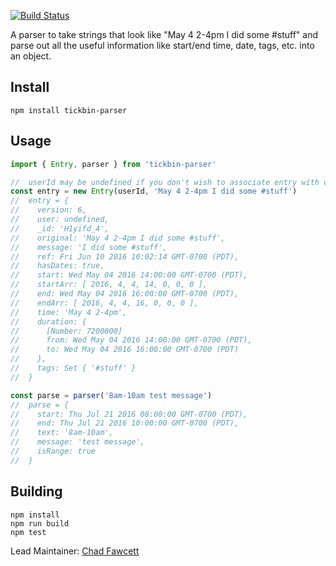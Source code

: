 [![Build Status](https://semaphoreci.com/api/v1/twostoryrobot/entry-parser/branches/master/shields_badge.svg)](https://semaphoreci.com/twostoryrobot/entry-parser)

A parser to take strings that look like "May 4 2-4pm I did some #stuff" and parse out all the useful information like start/end time, date, tags, etc. into an object.

## Install

```
npm install tickbin-parser
```

## Usage

```javascript
import { Entry, parser } from 'tickbin-parser'

//  userId may be undefined if you don't wish to associate entry with user
const entry = new Entry(userId, 'May 4 2-4pm I did some #stuff')
//  entry = {
//    version: 6,
//    user: undefined,
//    _id: 'H1yifd_4',
//    original: 'May 4 2-4pm I did some #stuff',
//    message: 'I did some #stuff',
//    ref: Fri Jun 10 2016 10:02:14 GMT-0700 (PDT),
//    hasDates: true,
//    start: Wed May 04 2016 14:00:00 GMT-0700 (PDT),
//    startArr: [ 2016, 4, 4, 14, 0, 0, 0 ],
//    end: Wed May 04 2016 16:00:00 GMT-0700 (PDT),
//    endArr: [ 2016, 4, 4, 16, 0, 0, 0 ],
//    time: 'May 4 2-4pm',
//    duration: {
//      [Number: 7200000]
//      from: Wed May 04 2016 14:00:00 GMT-0700 (PDT),
//      to: Wed May 04 2016 16:00:00 GMT-0700 (PDT)
//    },
//    tags: Set { '#stuff' }
//  }

const parse = parser('8am-10am test message')
//  parse = {
//    start: Thu Jul 21 2016 08:00:00 GMT-0700 (PDT),
//    end: Thu Jul 21 2016 10:00:00 GMT-0700 (PDT),
//    text: '8am-10am',
//    message: 'test message',
//    isRange: true
//  }
```

## Building

```
npm install
npm run build
npm test
```

Lead Maintainer: [Chad Fawcett](https://github.com/chadfawcett)

